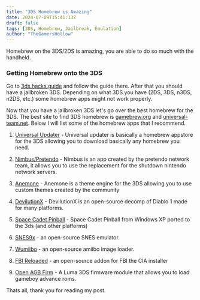 ```yaml
---
title: "3DS Homebrew is Amazing"
date: 2024-07-09T15:41:13Z
draft: false
tags: [3DS, Homebrew, Jailbreak, Emulation]
author: "TheGamersHollow"
---
```


Homebrew on the 3DS/2DS is amazing, you are able to do so much with the handheld.

### Getting Homebrew onto the 3DS

Go to [3ds.hacks.guide](https://3ds.hacks.guide) and follow the guide there. After that you should have a jailbroken 3DS. Depending on what 3DS you have (2DS, 3DS, n3DS, n2DS, etc.) some homebrew apps might not work properly. 

Now that you have a jailbroken 3DS let's go over the best homebrew for the 3DS. The best site to find 3DS homebrew is [gamebrew.org](https://www.gamebrew.org/wiki/List_of_3DS_homebrew_applications) and [universal-team.net](https://db.universal-team.net/3ds/). Below I will list some of the homebrew apps that I recommend.

1. [Universal Updater](https://universal-team.net/projects/universal-updater.html) - Universal updater is basically a homebrew appstore for the 3DS allowing you to download basically any homebrew you need.

2. [Nimbus/Pretendo](https://db.universal-team.net/3ds/nimbus) - Nimbus is an app created by the pretendo network team, it allows you to use the replacement for the shutdown nintendo network servers.

3. [Anemone](https://db.universal-team.net/3ds/anemone3ds) - Anemone is a theme engine for the 3DS allowing you to use custom themes created by the community

4. [DevilutionX](https://db.universal-team.net/3ds/devilutionx) - DevilutionX is an open-source decomp of Diablo 1 made for many platforms.

5. [Space Cadet Pinball](https://db.universal-team.net/3ds/3d-pinball---space-cadet) - Space Cadet Pinball from Windows XP ported to the 3ds (and other platforms)

6. [SNES9x](https://db.universal-team.net/3ds/snes9x-updated-fork) - an open-source SNES emulator.

7. [Wumiibo](https://db.universal-team.net/3ds/wumiibo) - an open-source amiibo image loader.

8. [FBI Reloaded](https://db.universal-team.net/3ds/fbi-reloaded) - an open-source addon for FBI the CIA installer

9. [Open AGB Firm](https://db.universal-team.net/3ds/open_agb_firm) - A Luma 3DS firmware module that allows you to load gameboy advance roms.

Thats all, thank you for reading my post.
